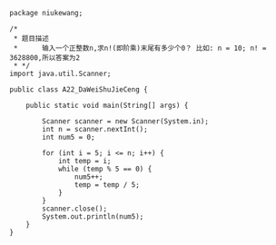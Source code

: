 	package niukewang;
	
	/*
	 * 题目描述
	 * 		输入一个正整数n,求n!(即阶乘)末尾有多少个0？ 比如: n = 10; n! = 3628800,所以答案为2
	 * */
	import java.util.Scanner;
	
	public class A22_DaWeiShuJieCeng {
	
		public static void main(String[] args) {
	
			Scanner scanner = new Scanner(System.in);
			int n = scanner.nextInt();
			int num5 = 0;
	
			for (int i = 5; i <= n; i++) {
				int temp = i;
				while (temp % 5 == 0) {
					num5++;
					temp = temp / 5;
				}
			}
			scanner.close();
			System.out.println(num5);
		}
	}
